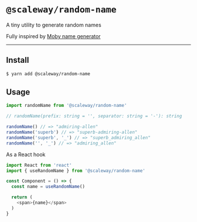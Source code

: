 # `@scaleway/random-name`

A tiny utility to generate random names

Fully inspired by [Moby name generator](https://github.com/moby/moby/blob/master/pkg/namesgenerator/names-generator.go)

---

## Install

```bash
$ yarn add @scaleway/random-name
```

## Usage

```js
import randomName from '@scaleway/random-name'

// randomName(prefix: string = '', separator: string = '-'): string

randomName() // => "admiring-allen"
randomName('superb') // => "superb-admiring-allen"
randomName('superb', '_') // => "superb_admiring_allen"
randomName('', '_') // => "admiring_allen"
```

As a React hook
```js
import React from 'react'
import { useRandomName } from '@scaleway/random-name'

const Component = () => {
  const name = useRandomName()

  return (
    <span>{name}</span>
  )
}
```
